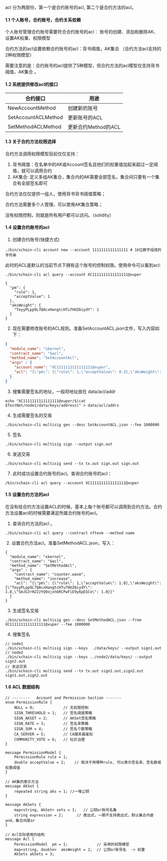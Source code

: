 acl 分为两部份，第一个是合约账号的acl, 第二个是合约方法的acl。

#### 1.1 个人账号，合约账号，合约关系依赖

个人账号管理合约账号需要符合合约账号的acl： 账号的创建、添加和删除AK、设置AK权重、权限模型

合约方法的acl设置依赖合约账号的acl：背书阈值，AK集合 （合约方法acl支持的2种权限模型）



需要注意的是：合约账号的acl提供了5种模型，但合约方法的acl模型仅支持背书阈值，AK集合 。

####  1.2 系统提供修改acl的接口

| 合约接口            | 用途                |
| ------------------- | ------------------- |
| NewAccountMethod    | 创建新的账号        |
| SetAccountACLMethod | 更新账号的ACL       |
| SetMethodACLMethod  | 更新合约Method的ACL |

####  1.3 关于合约方法权限选择

 合约方法调用权限模型目前仅仅支持：

1. 背书阈值：在名单中的AK或Account签名且他们的权重值加起来超过一定阈值，就可以调用合约
2. AK集合: 定义多组AK集合，集合内的AK需要全部签名，集合间只要有一个集合有全部签名即可

合约方法仅仅提供一组人，使用背书背书阈值策略；

合约方法需要多个人管理，可以使用AK集合策略；

没有权限控制，则就是所有用户都可以访问。（solidity）

#### 1.4 设置合约账号的acl

1. 创建合约账号(快捷方式)

```
./bin/xchain-cli account new --account 1111111111111111 # 16位数字组成的字符串
```

此时的ACL是默认的当前节点下拥有这个账号的控制权限。使用命令可以看到acl:

```
./bin/xchain-cli acl query --account XC1111111111111111@xuper
```

```
{
  "pm": {
    "rule": 1,
    "acceptValue": 1
  },
  "aksWeight": {
    "TeyyPLpp9L7QAcxHangtcHTu7HUZ6iydY": 1
  }
}

```

2. 现在需要修改账号的ACL规则。准备SetAccountACL.json文件，写入内容如下：

```json
{
  "module_name": "xkernel",
  "contract_name": "$acl",
  "method_name": "SetAccountAcl",
  "args" : {
    "account_name": "XC1111111111111111@xuper",
    "acl": "{\"pm\": {\"rule\": 1,\"acceptValue\": 0.3},\"aksWeight\": {\"TeyyPLpp9L7QAcxHangtcHTu7HUZ6iydY\": 0.3,\"SmJG3rH2ZzYQ9ojxhbRCPwFiE9y6pD1Co\": 0.3}}"
  }
}
```

3. 搜集需要签名的地址，一般将地址放在 data/acl/addr

```
echo "XC1111111111111111@xuper/$(cat $TestNet/node1/data/keys/address)" > data/acl/addrs
```

4. 生成需要签名的交易
```
./bin/xchain-cli multisig gen --desc SetAccountACL.json --fee 1000000
```

 5. 签名

```
./bin/xchain-cli multisig sign --output sign.out
```

 6. 发送交易

```
./bin/xchain-cli multisig send --tx tx.out sign.out sign.out
```

7. 此时成功设置合约账号的acl。查询合约账号的acl：

```
/bin/xchain-cli acl query --account XC1111111111111111@xuper
```



####  1.5 设置合约方法的acl

在没有给合约方法设置ACL的时候，基本上每个账号都可以调用到合约方法。合约方法设置acl的时候需要满足所属合约账号的acl。 


1. 查询合约方法的acl 。

```
./bin/xchain-cli acl query --contract nftevm --method name
```

​	2.  设置合约方法acl。准备SetMethodACL.json，写入：

```
{
  "module_name": "xkernel",
  "contract_name": "$acl",
  "method_name": "SetMethodAcl",
  "args" : {
    "contract_name": "counter.wasm",
    "method_name": "increase",
    "acl": "{\"pm\": {\"rule\": 1,\"acceptValue\": 1.0},\"aksWeight\": {\"TeyyPLpp9L7QAcxHangtcHTu7HUZ6iydY\": 1.0,\"SmJG3rH2ZzYQ9ojxhbRCPwFiE9y6pD1Co\": 1.0}}"
  }
}
```

3. 生成签名交易

```
./bin/xchain-cli multisig gen --desc SetMethodACL.json --from XC1111111111111111@xuper --fee 1000000
```

4. 搜集签名

```
// node1
./bin/xchain-cli multisig sign --keys  ./data/keys/ --output sign1.out
// node2
./bin/xchain-cli multisig sign --keys ../node2/data/keys/ --output sign2.out
// 发送交易
./bin/xchain-cli multisig send --tx tx.out sign1.out,sign2.out sign1.out,sign2.out
```



#### 1.6 ACL 数据结构

```
// --------   Account and Permission Section -------
enum PermissionRule {
    NULL = 0;             // 无权限控制
    SIGN_THRESHOLD = 1;   // 签名阈值策略
    SIGN_AKSET = 2;       // AKSet签名策略
    SIGN_RATE = 3;        // 签名率策略
    SIGN_SUM = 4;         // 签名个数策略
    CA_SERVER = 5;        // CA服务器鉴权
    COMMUNITY_VOTE = 6;   // 社区治理
}

message PermissionModel {
    PermissionRule rule = 1;
    double acceptValue = 2;    // 取决于用哪种rule, 可以表示签名率，签名数或权重阈值
}

// AK集的表示方法
message AkSet {
    repeated string aks = 1; //一堆公钥
}

message AkSets {
    map<string, AkSet> sets = 1;   // 公钥or账号名集
    string expression = 2;      // 表达式，一期不支持表达式，默认集合内是and，集合间是or
}

// Acl实际使用的结构
message Acl {
    PermissionModel  pm = 1;             // 采用的权限模型
    map<string, double>  aksWeight = 2;  // 公钥or账号名  -> 权重
    AkSets akSets = 3;
```


